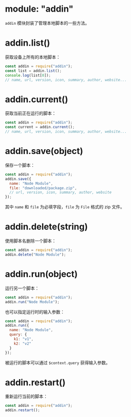 # module: "addin"

`addin` 模块封装了管理本地脚本的一些方法。

# addin.list()

获取设备上所有的本地脚本：

```js
const addin = require("addin");
const list = addin.list();
console.log(list[0]);
// name, url, version, icon, summary, author, website...
```

# addin.current()

获取当前正在运行的脚本：

```js
const addin = require("addin");
const current = addin.current();
// name, url, version, icon, summary, author, website...
```

# addin.save(object)

保存一个脚本：

```js
const addin = require("addin");
addin.save({
  name: "Node Module",
  file: "downloaded/package.zip",
  // url, version, icon, summary, author, website
});
```

其中 `name` 和 `file` 为必填字段，`file` 为 `File` 格式的 zip 文件。

# addin.delete(string)

使用脚本名删除一个脚本：

```js
const addin = require("addin");
addin.delete("Node Module");
```

# addin.run(object)

运行另一个脚本：

```js
const addin = require("addin");
addin.run("Node Module");
```

也可以指定运行时的输入参数：

```js
const addin = require("addin");
addin.run({
  name: "Node Module",
  query: {
    k1: "v1",
    k2: "v2"
  }
});
```

被运行的脚本可以通过 `$context.query` 获得输入参数。

# addin.restart()

重新运行当前的脚本：

```js
const addin = require("addin");
addin.restart();
```